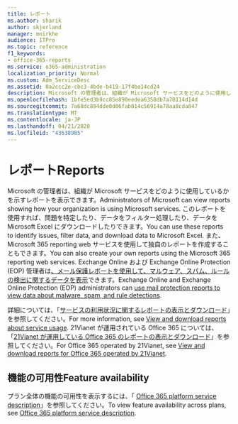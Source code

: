 ```yaml
---
title: レポート
ms.author: sharik
author: skjerland
manager: mnirkhe
audience: ITPro
ms.topic: reference
f1_keywords:
- office-365-reports
ms.service: o365-administration
localization_priority: Normal
ms.custom: Adm_ServiceDesc
ms.assetid: 0a2ccc2e-cbc3-4bde-b419-17f4be14cd24
description: Microsoft の管理者は、組織が Microsoft サービスをどのように使用しているかを示すレポートを表示できます。 このレポートを使用すれば、問題を特定したり、データをフィルター処理したり、データを Microsoft Excel にダウンロードしたりできます。 また、Microsoft 365 reporting web サービスを使用して独自のレポートを作成することもできます。 Exchange Online および Exchange Online Protection (EOP) 管理者は、メール保護レポートを使用して、マルウェア、スパム、ルールの検出に関するデータを表示できます。
ms.openlocfilehash: 1bfe5ed3b9cc85e890eedea6358db7a70114d14d
ms.sourcegitcommit: 7a68dc894dde0d06fab014c56914a78aa8cda847
ms.translationtype: MT
ms.contentlocale: ja-JP
ms.lasthandoff: 04/21/2020
ms.locfileid: "43638985"
---
```

# <a name="reports"></a><span data-ttu-id="49a67-106">レポート</span><span class="sxs-lookup"><span data-stu-id="49a67-106">Reports</span></span>

<span data-ttu-id="49a67-107">Microsoft の管理者は、組織が Microsoft サービスをどのように使用しているかを示すレポートを表示できます。</span><span class="sxs-lookup"><span data-stu-id="49a67-107">Administrators of Microsoft can view reports showing how your organization is using Microsoft services.</span></span> <span data-ttu-id="49a67-108">このレポートを使用すれば、問題を特定したり、データをフィルター処理したり、データを Microsoft Excel にダウンロードしたりできます。</span><span class="sxs-lookup"><span data-stu-id="49a67-108">You can use these reports to identify issues, filter data, and download data to Microsoft Excel.</span></span> <span data-ttu-id="49a67-109">また、Microsoft 365 reporting web サービスを使用して独自のレポートを作成することもできます。</span><span class="sxs-lookup"><span data-stu-id="49a67-109">You can also create your own reports using the Microsoft 365 reporting web services.</span></span> <span data-ttu-id="49a67-110">Exchange Online および Exchange Online Protection (EOP) 管理者は[、メール保護レポートを使用して、マルウェア、スパム、ルールの検出に関するデータを表示](https://go.microsoft.com/fwlink/p/?LinkId=401102)できます。</span><span class="sxs-lookup"><span data-stu-id="49a67-110">Exchange Online and Exchange Online Protection (EOP) administrators can [use mail protection reports to view data about malware, spam, and rule detections](https://go.microsoft.com/fwlink/p/?LinkId=401102).</span></span>
  
<span data-ttu-id="49a67-111">詳細については、「[サービスの利用状況に関するレポートの表示とダウンロード](https://go.microsoft.com/fwlink/p/?LinkID=270182)」を参照してください。</span><span class="sxs-lookup"><span data-stu-id="49a67-111">For more information, see [View and download reports about service usage](https://go.microsoft.com/fwlink/p/?LinkID=270182).</span></span> <span data-ttu-id="49a67-112">21Vianet が運用されている Office 365 については、「[21Vianet が運用している Office 365 のレポートの表示とダウンロード](https://go.microsoft.com/fwlink/?LinkID=733348&amp;clcid=0x409)」を参照してください。</span><span class="sxs-lookup"><span data-stu-id="49a67-112">For Office 365 operated by 21Vianet, see [View and download reports for Office 365 operated by 21Vianet](https://go.microsoft.com/fwlink/?LinkID=733348&amp;clcid=0x409).</span></span>
  
## <a name="feature-availability"></a><span data-ttu-id="49a67-113">機能の可用性</span><span class="sxs-lookup"><span data-stu-id="49a67-113">Feature availability</span></span>

<span data-ttu-id="49a67-114">プラン全体の機能の可用性を表示するには、「 [Office 365 platform service description](office-365-platform-service-description.md)」を参照してください。</span><span class="sxs-lookup"><span data-stu-id="49a67-114">To view feature availability across plans, see [Office 365 platform service description](office-365-platform-service-description.md).</span></span>
  

